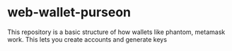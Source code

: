 # web-wallet-purseon
This repository is a basic structure of how wallets like phantom, metamask work. This lets you create accounts and generate keys
